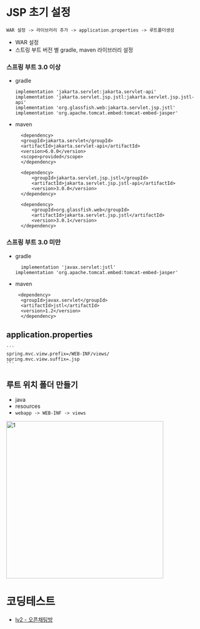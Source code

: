 # JSP 초기 설정 
`WAR 설정 -> 라이브러리 추가 -> application.properties -> 루트폴더생성`
- WAR 설정
- 스트링 부트 버전 별 gradle, maven 라이브러리 설정

### 스프링 부트 3.0 이상
- gradle  
  ```
  implementation 'jakarta.servlet:jakarta.servlet-api'
  implementation 'jakarta.servlet.jsp.jstl:jakarta.servlet.jsp.jstl-api'
  implementation 'org.glassfish.web:jakarta.servlet.jsp.jstl'
  implementation 'org.apache.tomcat.embed:tomcat-embed-jasper'
  ```
- maven
  ```
    <dependency>
    <groupId>jakarta.servlet</groupId>
    <artifactId>jakarta.servlet-api</artifactId>
    <version>6.0.0</version>
    <scope>provided</scope>
    </dependency>
    
    <dependency>
        <groupId>jakarta.servlet.jsp.jstl</groupId>
        <artifactId>jakarta.servlet.jsp.jstl-api</artifactId>
        <version>3.0.0</version>
    </dependency>
    
    <dependency>
        <groupId>org.glassfish.web</groupId>
        <artifactId>jakarta.servlet.jsp.jstl</artifactId>
        <version>3.0.1</version>
    </dependency>
    ```

### 스프링 부트 3.0 미만
- gradle
  ```
    implementation 'javax.servlet:jstl'
  implementation 'org.apache.tomcat.embed:tomcat-embed-jasper'
  ```
- maven
  ```
   <dependency>
    <groupId>javax.servlet</groupId>
    <artifactId>jstl</artifactId>
    <version>1.2</version>
    </dependency>
    ```

## application.properties

    ```
    spring.mvc.view.prefix=/WEB-INF/views/
    spring.mvc.view.suffix=.jsp
    ```

## 루트 위치 폴더 만들기
- java
- resources
- `webapp -> WEB-INF -> views`

<img width="414" alt="1" src="https://github.com/devhoody/TIL/assets/124743189/c1fca408-18ba-4231-997c-a523773c328f">


# 코딩테스트
- [lv2 - 오픈채팅방](https://school.programmers.co.kr/learn/courses/30/lessons/42888)